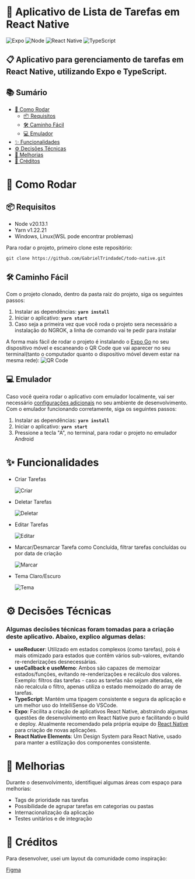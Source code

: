 # 📝 Aplicativo de Lista de Tarefas em React Native

![Expo](https://img.shields.io/badge/Expo-000020?style=for-the-badge&logo=expo&logoColor=white)
![Node](https://img.shields.io/badge/Node.js-339933?style=for-the-badge&logo=nodedotjs&logoColor=white)
![React Native](https://img.shields.io/badge/React%20Native-20232A?style=for-the-badge&logo=react&logoColor=61DAFB)
![TypeScript](https://img.shields.io/badge/TypeScript-007ACC?style=for-the-badge&logo=typescript&logoColor=white)

## 📋 Aplicativo para gerenciamento de tarefas em React Native, utilizando Expo e TypeScript.

## 📚 Sumário
- [🚀 Como Rodar](#-como-rodar)
  - [📦 Requisitos](#-requisitos)
  - [🛠️ Caminho Fácil](#%EF%B8%8F-caminho-fácil)
  - [💻 Emulador](#-emulador)
- [✨ Funcionalidades](#-funcionalidades)
- [⚙️ Decisões Técnicas](#%EF%B8%8F-decisões-técnicas)
- [🚧 Melhorias](#-melhorias)
- [👏 Créditos](#-créditos)

# 🚀 Como Rodar

## 📦 Requisitos
- Node v20.13.1
- Yarn v1.22.21
- Windows, Linux(WSL pode encontrar problemas)

Para rodar o projeto, primeiro clone este repositório:

`
git clone https://github.com/GabrielTrindadeC/todo-native.git
`


## 🛠️ Caminho Fácil
Com o projeto clonado, dentro da pasta raiz do projeto, siga os seguintes passos:

1. Instalar as dependências: **`yarn install`**
2. Iniciar o aplicativo: **`yarn start`**
3. Caso seja a primeira vez que você roda o projeto sera necessário a instalação do NGROK, a linha de comando vai te pedir para instalar

A forma mais fácil de rodar o projeto é instalando o [Expo Go](https://docs.expo.dev/get-started/set-up-your-environment/) no seu dispositivo móvel e escaneando o QR Code que vai aparecer no seu terminal(tanto o computador quanto o dispositivo móvel devem estar na mesma rede):
![QR Code](https://github.com/GabrielTrindadeC/todo-native/assets/76929097/8ea25491-277e-41f2-b4d0-681026102ca1)

## 💻 Emulador
Caso você queira rodar o aplicativo com emulador localmente, vai ser necessário [configurações adicionais](https://docs.expo.dev/guides/local-app-development) no seu ambiente de desenvolvimento. Com o emulador funcionando corretamente, siga os seguintes passos:

1. Instalar as dependências: **`yarn install`**
2. Iniciar o aplicativo: **`yarn start`**
3. Pressione a tecla "A", no terminal, para rodar o projeto no emulador Android

# ✨ Funcionalidades
- Criar Tarefas
  
  ![Criar](https://github.com/GabrielTrindadeC/todo-native/assets/76929097/18d1e815-3601-489e-8c65-c7aa59b9ba8f)
  
- Deletar Tarefas
  
  ![Deletar](https://github.com/GabrielTrindadeC/todo-native/assets/76929097/664a6abd-cda2-42c8-a426-ce6ac959d961)
  
- Editar Tarefas
  
  ![Editar](https://github.com/GabrielTrindadeC/todo-native/assets/76929097/7dfabe05-d465-4766-867a-6c8dd835f710)
  
- Marcar/Desmarcar Tarefa como Concluída, filtrar tarefas concluídas ou por data de criação
  
  ![Marcar](https://github.com/GabrielTrindadeC/todo-native/assets/76929097/01171534-6b41-45f2-b3bc-411f723ae706)
  
- Tema Claro/Escuro
  
  ![Tema](https://github.com/GabrielTrindadeC/todo-native/assets/76929097/01fb05da-a812-494e-b7e8-12bd11dc9835)

# ⚙️ Decisões Técnicas
### Algumas decisões técnicas foram tomadas para a criação deste aplicativo. Abaixo, explico algumas delas:

- **useReducer**: Utilizado em estados complexos (como tarefas), pois é mais otimizado para estados que contêm vários sub-valores, evitando re-renderizações desnecessárias.
- **useCallback e useMemo**: Ambos são capazes de memoizar estados/funções, evitando re-renderizações e recálculo dos valores. Exemplo: filtros das tarefas - caso as tarefas não sejam alteradas, ele não recalcula o filtro, apenas utiliza o estado memoizado do array de tarefas.
- **TypeScript**: Mantém uma tipagem consistente e segura da aplicação e um melhor uso do IntelliSense do VSCode.
- **Expo**: Facilita a criação de aplicativos React Native, abstraindo algumas questões de desenvolvimento em React Native puro e facilitando o build e deploy. Atualmente recomendado pela própria equipe do [React Native](https://reactnative.dev/docs/environment-setup) para criação de novas aplicações.
- **React Native Elements**: Um Design System para React Native, usado para manter a estilização dos componentes consistente.

# 🚧 Melhorias
Durante o desenvolvimento, identifiquei algumas áreas com espaço para melhorias:
- Tags de prioridade nas tarefas
- Possibilidade de agrupar tarefas em categorias ou pastas
- Internacionalização da aplicação
- Testes unitários e de integração

# 👏 Créditos
Para desenvolver, usei um layout da comunidade como inspiração:

[Figma](https://www.figma.com/design/zJhhs1C9ULZaica0sxoZWp/Todyapp---Todo-list-mobile-app-(Community)?node-id=2-34&t=KP8jC5GN8rKdiQ7B-0)
